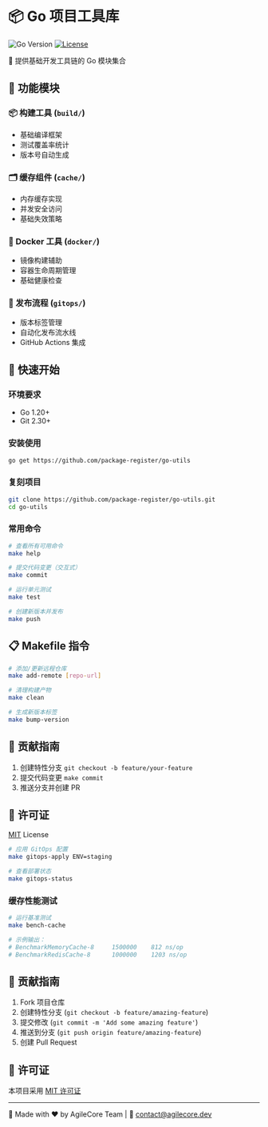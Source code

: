 # 📦 Go 项目工具库

![Go Version](https://img.shields.io/badge/go-%3E%3D1.20-blue)
[![License](https://img.shields.io/badge/license-MIT-green)](LICENSE)

🔧 提供基础开发工具链的 Go 模块集合

## 🧩 功能模块

### 📦 构建工具 (`build/`)

- 基础编译框架
- 测试覆盖率统计
- 版本号自动生成

### 🗂️ 缓存组件 (`cache/`)

- 内存缓存实现
- 并发安全访问
- 基础失效策略

### 🐳 Docker 工具 (`docker/`)

- 镜像构建辅助
- 容器生命周期管理
- 基础健康检查

### 🔄 发布流程 (`gitops/`)

- 版本标签管理
- 自动化发布流水线
- GitHub Actions 集成

## 🚀 快速开始

### 环境要求

- Go 1.20+
- Git 2.30+

### 安装使用

```bash
go get https://github.com/package-register/go-utils
```

### 复刻项目

```bash
git clone https://github.com/package-register/go-utils.git
cd go-utils
```

### 常用命令

```bash
# 查看所有可用命令
make help

# 提交代码变更（交互式）
make commit

# 运行单元测试
make test

# 创建新版本并发布
make push
```

## 📋 Makefile 指令

```bash
# 添加/更新远程仓库
make add-remote [repo-url]

# 清理构建产物
make clean

# 生成新版本标签
make bump-version
```

## 🤝 贡献指南

1. 创建特性分支 `git checkout -b feature/your-feature`
2. 提交代码变更 `make commit`
3. 推送分支并创建 PR

## 📜 许可证

[MIT](LICENSE) License

```bash
# 应用 GitOps 配置
make gitops-apply ENV=staging

# 查看部署状态
make gitops-status
```

### 缓存性能测试

```bash
# 运行基准测试
make bench-cache

# 示例输出：
# BenchmarkMemoryCache-8     1500000    812 ns/op
# BenchmarkRedisCache-8      1000000    1203 ns/op
```

## 🤝 贡献指南

1. Fork 项目仓库
2. 创建特性分支 (`git checkout -b feature/amazing-feature`)
3. 提交修改 (`git commit -m 'Add some amazing feature'`)
4. 推送到分支 (`git push origin feature/amazing-feature`)
5. 创建 Pull Request

## 📄 许可证

本项目采用 [MIT 许可证](LICENSE)

---

🦄 Made with ❤️ by AgileCore Team | 📧 contact@agilecore.dev
